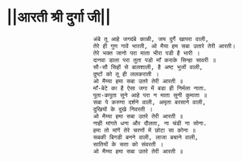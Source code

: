 # ||आरती श्री दुर्गा जी||

                            अंबे तू आहे जगदंबे काळी, जय दुर्गे खापरा वाली,
                            तेरे ही गुण गावें भारती, ओ मैया हम सबा उतारे तेरी आरती।
                            तेरे भक्त जानो परा माता भीरा पडी है भारी ।
                            दानवा डाला परा तुता पडो माँ कराके सिन्हा सावरी ॥
                            सौ-सौ सिहों से बालशाली, है अष्ट भुजों वाली,
                            दुष्टों को तू ही ललकराती ।
                            ओ मैय्या हमा सबा उतरे तेरी आरती ॥
                            माँ-बेटे का है ऐसा जगा में बडा ही निर्मला नाता.
                            पुता-कपुता सुने आहे परा न माता सुनी कुमाता ॥
                            सबा पे करुणा दर्शने वाली, अमृता बरसाने वाली,
                            दुखियों के दुखे निवरती ।
                            ओ मैय्या हमा सबा उतरे तेरी आरती ॥
                            नाही मांगते धना और दौलता, ना चंडी ना सोना.
                            हमा तो मांगें तेरे चरणों में छोटा सा कोना ॥
                            सबकी बिगडी बनने वाली, लाजा बचाने वाली,
                            सातियों के सता को संवरती ।
                            ओ मैय्या हमा सबा उतरे तेरी आरती ॥